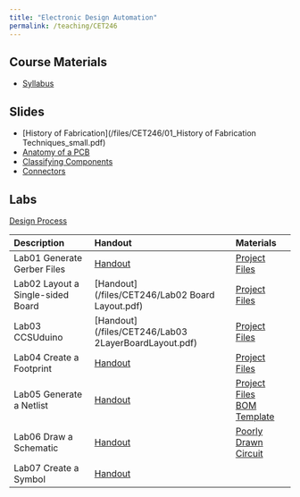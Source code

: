 ```yaml
---
title: "Electronic Design Automation"
permalink: /teaching/CET246
---
```



## Course Materials
* [Syllabus](/files/CET246/CET246_FA19_Syllabus.pdf)  

## Slides  
* [History of Fabrication](/files/CET246/01_History of Fabrication Techniques_small.pdf)  
* [Anatomy of a PCB](/files/CET246/02_AnatomyOfAPCB.pdf)  
* [Classifying Components](/files/CET246/05_Components.pdf)  
* [Connectors](/files/CET246/04_Connectors.pdf)  

## Labs
[Design Process](/files/CET246/CET246_MapOfLabs.png)  

| Description                       | Handout                                          | Materials                                        |
| :--------------------             | :-----------------------                         | :-----                                           |
| Lab01 Generate Gerber Files       | [Handout](/files/CET246/Lab01_Generate_Gerber_Files.pdf) | [Project Files](/files/CET246/Lab01_Example.zip)  |
| Lab02 Layout a Single-sided Board | [Handout](/files/CET246/Lab02 Board Layout.pdf) | [Project Files](/files/CET246/Lab02Blinky.zip) |
| Lab03 CCSUduino                   | [Handout](/files/CET246/Lab03 2LayerBoardLayout.pdf) | [Project Files](/files/CET246/Lab03CCSUduino.zip) |
| Lab04 Create a Footprint          | [Handout](/files/CET246/Lab04Footprint.pdf) | [Project Files](/files/CET246/Lab04Footprint.zip) |
| Lab05 Generate a Netlist          | [Handout](/files/CET246/Lab05Netlist.pdf) | [Project Files](/files/CET246/Lab05Netlist.zip) <br> [BOM Template](/files/CET246/BOMTemplate.xlsx) |
| Lab06 Draw a Schematic            | [Handout](/files/CET246/Lab06Schematic.pdf) | [Poorly Drawn Circuit](/files/CET246/BlogWorthyPicture.png)                                                  |
| Lab07 Create a Symbol             | [Handout](/files/CET246/) |                                                  |
